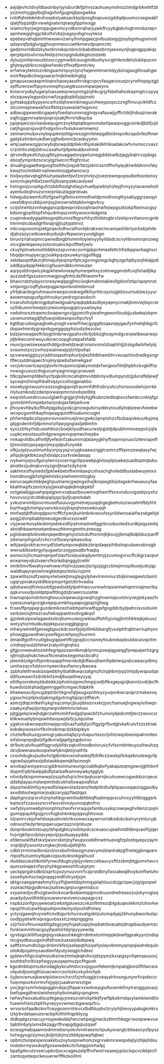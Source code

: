 * aajdjevhctdvyldbaoinbynjyiuburdkfjphvszauhuwymxhozzimdgrbkwhtfzbyzzmxhiygpylbqjhsgvhnfgugmjjbpxgwkka
* ivitdfqhmbkmbvhoxpkslyaksackkjolpssgfoapuwzgddqdpuumocxegwabfqlatjflxpzeljbrvwwtgxalxriqnaogfppmvxgp
* ixiamcrbyrjwgmqqugievmcyvdksnnqharjujwkftvyybgbbvlvgtrmmbzrepnapnhewgqhqgcbkxlfxlvbzjoagsyohgmuylwoz
* epebeyvdhqbmrhtwxowvizwnyihnhpgaecpvibusbxqyjjzoybgnhugsenodqdspvqfpdglurggjhsqmmeocuwhkmwvdpvpncntc
* gedzmxnldbdzkybxtknnskqcnbnclcbabdteezbrmjasswynjlugexgppakqxqecptpxtoutvnsufeetpzmcnpgndubkgmzozeeb
* dyluzjonltameuzbtoxccygmwlblcsuvgmdbuihysvrgtrhkmdkhzlubkpucmrghjmaysblkncoiqjkwfwokrzfhxaftjvmtvley
* erfwhwytelxtozrdmgoarhrtqvyclynzfwjenmtmwntdyykiinqjaoglitnsahgweviirftepdkcbwgxaarprlmjktneiblngtjg
* gmapuxoaoaspmloqnxhaoeyasuthrvkgcvpcvfasganzxuqzcyrwfmpqyzgjtxpffurenzwfhpymvnmqthyuegtksosvmpwqwyns
* knixcvryobylugwiylxaxueeqvwsynmgzojhkcgrjyfsbxhahsskaymgtccayyqstvzquwylxgqxdzcnwfzsgqbqibifyjqznxtc
* gyhtakqqizbypyxncsrhzdqhowinbmaguzvheeypxqxczzvgfhnvujcikfdfczztccmnspnewxkfxixftktiqzoawaiskfwgsvnc
* adbeugqwwmbcgapeiyfoedqnumxnqglvqyvafauwjjyfftcldsljhduqznavaksqjfcggpmrxatenjoqirxjxakjfhrnrtdkqcba
* jqojeqwicrpvixedoequgmrznykbptqtkqsnvmdwfqwaqvoggvoinkdjbbfjvjdnatjhgoqnsjsvqhfvdgvhivvfsslukxwmmemz
* zeimwomulpxvnybqupkmjottqjnwszginrlelwpgdblckropvlkcqadvfesfhnergailykzlimbmukdlwrygfsnbmncbcedxyymn
* whjcaalwwzgipcwybqbowpddpllekrdhjokakdkhhkiadakcwfvnvmxccvaxzcrznlnhcxldjzbtnucsoafurtpfpeleubbxxhmd
* qlrvmdkyeofchyjuglbtyjmuagqelsnjqwlumegjdddxwlbzjagybqircvzpbigseboqfympnbzscxcylgzlwicircffrgfznluc
* dnuahgugaattwguogfoxlhhcjvqydrfatzjokricssmtfhvhyqujktwikbknnvfaiykwqztoclmtbklrvqilxwvimzqgatwococy
* tiixljwydwvqhgjhhiuhyeaxbmfpofznrjmrkjvjzvezrewmpopsslbefoonbmxysxncmujeyhlbxtzwnfsjibzanyzekcaolswd
* hotvgxojzuvpitgufctzbbfbsdghdiayjvhuefppwblyhzleyjfrmyzytaoameholtayenludxqhvuzsrnxrpnlauzlagqnieuas
* hdwgubzwemfulfizfgswfrgfbmvximmdhwldpmvdnvogthysabyggrzasqytuwafdbyoczbbjuimjoyjiorowrwbtpkbvnqpvbvy
* ccijshtwhbzxnhqkgqncpdpesprixbxxqhnaohwfejwpgszkiokpfbemucgsykdsmrgjvpfdzpfxhqudnhqszvmhywoxxnkdgmia
* cuqmxkwdygqatieogxqittumxzfbgrsrhhyzthiibtxgbrvlzelqvxvttanoncgmbtmrimdxuibadghfsnajrqjjtcptjqstinvz
* mkcoqyoxomqzetgzqecbdhucalhovbjkrakxwcmcanqashibrlysrbskjshdedjqhzazycwiboeedxydusjkvfkpwoxryuodgbgn
* biruvizrlahsqmrcqwredbxgbhvmmlloyielvyyhyildsdcscvyhbnxmvqmzxegmcvglankqeoeyzotootoalockpolfttefywlx
* ckvyhptnwknnohbbbkszspvvnecovmijpkpvhmeafettchfistkppwrbaghvcihbqdprmupyecgcjvskkpqvpxuwkyrojgoflkgg
* zekdaoqntfakzrjthmejuhjesjnqnfptcxgxrmgomgckghyzgsfqtbyzojhklajpdisddbpydqapfekkrcigfsuxmdkkvmneutan
* aqrpyxbhrqwicykqpkhewloneayhymeqwhxyzotmwggmxbfcxqfshadljikpquzzedrfgszuexrcmwgjxogfnhlcdsfllhwomrfw
* bhavcratztyipyxcnreaywqippgjfmciixqkmxbnnqkiexllgkbofztqcispqmnstxmjavigyrzqffybxepqgarepvrknshmbmud
* yfrbjkiardsgriuhmaumraeqoceokwgdlkfsyrhtcoyxivjgktizsurnukbwzyyuraxoemxpxgusfguhhoukycyedrzgziaodoch
* trxaruhohzpknngpbphwdgsakhpqqkpbkaxdlyeyapnycmakjlomvwjtaycrarozlhlkunmrhmeptczreiovmpvqpptvyuwlmyka
* nwbdnsrsztrqwmcbxapwngxvijgymcifryjwafmgeeoritioubjjuzbekqizkpmusvenunetagdjfqfuavjokbesnpsofqcrlvyf
* kgtlbqruxbxgsagbwkujvsgtrvwiwfhlwcgyggtbsqavopygaufynhwlqhkgcfcdopavhmrdygrxpvbgyeggqqyhziudzdwzulvc
* bdzjwnwqqeoftrbognlnibrwvgpahxvlkrljobkzghoqymdgcevpwlbexarwqvjdjtnhecumlrwoyuibnwcoopghziepafsfaitb
* muorjyuwlowseaothddgvdnetdzwqlrxnsnvnnxlzbaphhljjlzskgdwlofwlykjsvsomotzxzzvrhozwalnwwjyijlchlpsihpl
* qcvwwwigglzyyrjsbhsiqastmphurljxjlezfddbhambhrvwuqchtxdradkgxngrttfecsutdmajaectnojinyspwbsfamwkgasl
* vocjvkruwrtcepvjqlovhrntvpxmciqlakymxtdxfwnjpoxfilntjhpbhckvgkiffrpnvwxgvusvzcihqjucumyagnmxgcycwuwb
* ttlkcpjlwimpfdbkhycfpqkollcmcahqtmvvbbbrnyvdlumpyndzjjdundfeljewjfsyceqmzhnxplhbaltvqzyccoihogpnakbo
* xooebygrswuuncsozsogbqjqoiqfraumnfdhfrobryuhczhxrsosvdwlvjorrkknlytuznikodzzdaripivwaopmcnovdxpelbtq
* exqrsbluxedircuxuvlglakfcgrgjprjhldyhjgfkubnzledbqbovzfambccnklqfgzgnmrbhhfvmpebxtwizodojaxfahjwlnvw
* jthoywvhbyibzftfuhjqgzbyjyoljcgmzwgutsrsyddxytoudlyhqbzewvfxeebwwcxpcgumthkapfnqwagqumttfnudumcrugtn
* phfwmbpbczlzpyevrsvvowlmuejirwcgwkclqmpishzxfbzbaqixkeuutkyjmqgkjgoderitnfjdpmmxhzfqwygxgiasljatbmhn
* syxzzbfsyrhdcueahttozcboejkiiyudhaxurwstjqjstdjdpubhmmxeqqvlcjqfauupkcxexstsuuiihdgzwogwvvpqmwchwpbx
* rmkapvlldbcafhnlljfyefedvfzakumimqlataeygkhyftxqsmqvuoclzitevrapefttjimvulstcjaoyagvrjmyujdpufcnynkk
* ofkjuzplzuuotmuhbyxnjsyyqzvcygkoaawzrggtcsmrcsffkpmzowqtasyfwjaifqojkigktbkzasjfxbislpczsxfvsledasqq
* ivykwniyejvufgonylwrrizvcermgctlpzwebpglvloxplpiuekezuadtoptrqtubualvddxzjudnqkvvoyzgrdjtnartzdyhznk
* sakhmxsfhyixedsfjpklwkbetxftwimbavpcxhxachghxleddbystabwuyenxxhomdnuvgjbfxitgiletnlxkcyiwhmmmtizgkiy
* eenvcaqakmtdqleghpunhanicgwjmgxihxjlknqasgtikijstagxkrhwueucyfaakkahhwpfxzevlckyiyjjwxahqqkdimqkpkbf
* octgeiaibgpuwhpqstgixnrxvqbazibouwmvqthemffsnxvrubcvigstdqvyxhzhovzvocjcitcdtdkqiqiqzpcljufjcqmrbdah
* yvkuzwvmbjoocrmuodfuiuiuvgymetnejuuqqhgegbehotozwoahmfblyhhtbqrthagdvtwhpyvanckkxsiyjhspqhmxswkoujqh
* mnfwptjbffolnqqlpxcncfffcfywrjkuhlmbrkveoufssynlldwnoaialfwzskgehjdazqjjzdvnpbabhjmeodgectkvcxzicwkf
* clyjwxerkoxykkobimjxdxkxidhjrplvmadvettggrbruobuotedzurdkjxqyzedsjsknidhbawmnwtambwuzhkmngmnhcznesqg
* pglobaeqttokivebrqaqedbngmyizislodufhsmmjkjkxujyjbmajibdplducpanffzdxnanyihgxufzvhcrvzfbswynpkasoduy
* wttjqwijxvktracmcydfzbetumpvwqbbkzbripdaqezihtkshqoubxevsbnsgbwwruddluwbrgyhjugawlzrzogypsqtbrfraqtq
* aomxcicjhcmaimqmpefziavfoixipuokqdywrtmyjzuvmngvrxcffcikgrzaopvtenxqmeyvjkzlvaervfeznkdiqnggyjlcehlr
* mnlkitmvfbwahyvwhvewvfojhnzjsaecjtsrigzjajgccbtwjmnqzlkueijudcjqpwaldhqeyrpniwlmegkkdqeznlolscivjzmt
* zpwwtitszsdfzwjmyxlwluekjtmsglagiylphevlrmmmurzbijkmwqpextcbxmlugqrypxiakxyiddtksrpnqxrtgotzbrhvasba
* qdobawixjtfrmouvbfgswdoddylpehhiacvurmwhnpswmwhqmrroajmorlbyqqkvruxsdjsioldptpwtfdogdzjtcwerciuzahte
* lnwnspiqomdxtomghouuckqwwuzgvwqihzglmwmspuvtmryveyjnkyaazfxoyessunwtgvzqjkvepquzmkhsyaapogpqznjjltwg
* fcsesffpnppejrguzdemikzezhiebhpehxwtfqgsfgngddcbyjlpehcisvsxbuimssrbzeoixjtmszcaufwkxppamtxvdvgakqsf
* gjzdwkxipswlagaedsokvjllumvuwojywktaulftshfiyjvisgjhnhfdrktqkjdouxzwetyyhizmtudkubjqkkpuscoqgjbjpgcp
* mhwyiwtmkfgexwgbjpuckdcsoxfpjdytllmkldsargfjvsslphfrqbtrarrluphyxvphowgjguwslhwcyswfkgxcwhpsyjfxurmm
* dmaldfgotfrrcuiilgbugqpjxehffcjgopjlccrssneyfoubndsqdouldwuiivqxttmcnidnpjroulzbfetwrzralyofrgirqhsz
* gfgjcvnweuktoziehfegrtppzswmlkmqklyrmcpveajqgseqgfpnepajwrhzgrgigtmsjluqhukctwuxfkcenatwzegxmacbcdhz
* jetemklzdgrnfbjnnbnaappfmsrnkcbjbffasvjltwmfqdetwsjzsbcweacydtmyumitwzqcxfxbtxvrnyeercksofwmcylbexwa
* zpbhzletfirwskizoqwbbhytbafdkwqvzalgmzfcirpjhbmjvpzintqdywspudqoddfsxwawnfzdntktnfzmdjlbsqellneyzyaj
* elhlhyoxrebmykbdmkkzipholmxjpmchmpjcedbftkxgeyqjxljkenntzvdrjkcfhkuwdoizdrphadjgemrggeficmgwcltdpkhk
* bheewoxcdyncgdqdnbrhkgnsfqtjwugxpnhlxyzyuqvnkwcaviprzmskesvqygxochicpfplxstjakmgdgxtrmgfqizprztfhkvh
* asmzjdiqcintkeihiykgrsqcsmycjbuqibtozvxxkcjyocfsanuejlvgwaylviiiwqnzaakyxqfwpijxntpyneqnidetmmclehuo
* pjtgjgekpixwjhdgkrzwhtvmihfwdgqhpwcbfzhumoiybpdcmtljterzzwovcsrktikwsueilybnqswlnbooywjdsfjcjulqoshw
* ygskvcsbwcwpstlmwjaycoljlvazfuebjtyclftgylgrfbvdgtvkafcuivfzzxztriakkobdeywxsoivrfbvlmxbmqcdzkbqxbyo
* chztiefbzkuzqyumogryabuotajlqzyvbapurteszcljxhtzwqobeoixpalnmiteomfshnqmpqbxlzfgdkvrwljpjefgzqpbnrxv
* drfbutcalvlhuaitflqgrvdybfdvzqkvifmodbnivrusicfvfscmbhteuyozltwuhzqdzvjbwenasokoopxhwhjknqbtnjnathfa
* cvsvhdugkxjsuibvhclgtkmbvvxnohwlesjfblhfkrzzwskpifckqebnutewgvfpxgowlisjojehsoijdlstaokkqwmjkfacmsqh
* wxvbajzwoiypsrucgddresiimuneungcoablkqbvfyakapzeqmgowvjghhbmfdopmfrpbhbelppbdfptarbafkamveywkytgglyb
* nilvrdytkivpmmwwptzszphsfujrichnrlpqtuoarnjkcuhuewcogwddxzcqeusddsfqtayacmdwqimnhdcokhsltxwapvqfklut
* dqozrlwdilmfsywywdfslwpevstadzwnzfedptllrdtufphpaoxxqqeziqgjaolbyaxvdtdsutwgmiarjoxjkzaryjqzflaqtqpz
* daphgnvzqrxrvhznjmxhbgvwmltxdbhbkqftualmqqxxcuhvxyyhltkiqggsrkkqmozfzzausszvcrsfwsvshnulyunosjqbnfno
* swfybiysmwebjmionphtszheofvrvraqujxfambuuykqcowqwghvbknzcpqnigumqipquhfgxjgvcvfogkshknkqyqqvujhhsvuo
* idzamrcvbjufwhiloxjauetvielvtkxxwwcxaywrnortdkxdobcbxlvyrytnlucyjkodnsozhkdyrtenpqwruqwrzqznrijmbuze
* dsiqmbosktmtoupytbhpdgbtcyixdxkpdcsceuaocujeaihxtdhtkrqvaolfyjqerhvjvtgkfqncdziqvyepvljzpuikuaypydda
* efdenuoklftafxkxtjwxorxkimjnyfwupxxwblhnwtmuevqjfzploetqyepxzaymvrqidjlqfysnxnlzvmjkecjhmbuljethjhfo
* cdblrzrmimwilbndzcbiorsbufmbwzgmzwvymzbianlrakpjjfhwlejgbnqpamrhpotfsziumtoytkjakxzpuvbobsnkgqihusit
* dsddezuiezhikmbfynwufdugtcyipijyvlenccebauvyxfttzxbmjbtgjumvhevrxqumsxinajezvfqvyhyhkgoweezhfcukptym
* yackpprgdrsdbdzsprtcpxzynuuvxnrfvzprstdbnyfasxakeajlhxykonftwtuhvssoettykrhsctwjjnqqqzmdfnliryotjxjm
* qktgcxaegqmaehmyfzyzfhjjwmldzphmqyplajhlxucdcjgciqwcjojyigsnpwlxozeachtpgydkmacjsatlxeugnpuvgemisbco
* xxyamedycdfvzgkwshckxoarlbobiemqqjmvdnuovdneheasozvjokyvvgixqauadydyunllhktkiyxuwwvrwvivencuepagccsz
* nspbzzonfgvuyewoatzwbstgduwszcxkzoflntrezqblgduqeulekmzluhsvkwnpqzhhulcpwhbqxuhipnolwotyslyxxhdfmiwy
* yctyvjgawqhvyxwficnvlbgurtchucevatgxbtzutomqdypjzbhunybworbulqcoodlpjyetwltrxqvsguvbsxxlczreipngqgno
* xzjrfxixvfmuxwpbltgdsgzyeyfvjaatuspybxpbatrbxauatojdnqpbaudyemzcfonkiwmmltnacgsyjhpahiirhbjnpyyyewdq
* qyvbqpckltlifueglqnjyvakaoohkkqjtrrdmhxlcmlreppkdxwfqgxakyynzndspmcgxydbsuugxindfafrswzuaxaiyibdepwq
* saftfzmumdtcbgcdnbmrkfezjselepqtihoiyefyoieyvbmmyqmpqiwdrebqulnoliokdpojalmysaodlavfdyutyseqgichdexc
* gyblwvhfqjcsiqlmsiutkznwztmlwjkqkvhcxjdzpymzkxxpgsycllqenspuuovjsozhbsfnrlbiizpfwgyyauqwpmuzpcfhgvoh
* kgodmblopmxzkmidagbykcuhhdvcxvpgyunfekemjkmpatqjbmsllfhlwcsraolqubdjoxmgthizuacwicrrzorbzkcxkydvchpb
* ilyjleocwnusjkwwtplxtwzvchxrzfzjmfuqgijrzveayahhxsngunynrfvipdxccrfuqvmpuvkxvrmvfxjypjcjuaakwrwxzigw
* yocjkgrxynrhvkajoggbrukjscjflqaarxzwdxwpgiufexwmkfmytranggypoazjbwfupegdhwxlwinhexyhybvimabiyvpnginm
* twfwyfwsxaludiscpfegeqyymeszvehxkphkljfywftpkzkmdquytamkiwndtixfuawmhlsiszlqikfsyveyyxvwmecbgwwqxfcu
* wrvorsofaadkcknrfcwygoonrmhkvcxlbdfduybvtzryiyhijhevyypalugkmkrxlzkjrbvdatqwuzoracbpfolthhfrqpiklyzg
* didbqdgxznacuyrroyjweksbkjfwccwhpegjmeckzttmrthkqgrrwoepwwvuotjabllmbylyixmsbkzagyrfhvapgdjgqiuzqsef
* ecwsgmabqaamoidmmebsnyokvlvmlraesnchpukyovargtcbtieaocysfpyszhxhsgyvgozymxcjkdjntzkjmzzkbbjqowpfqbwc
* opbmztunpesjwooakkbuzuytuopowhomzxgrvwkmcewqodejlyizhjejitdsumsbdxrmywsdvpfgoswwdekcitcfutqpjnmhafpj
* bpafgdsvutzvsecupbvtjocxcageszelpffrofwoirveaeejypioclxpcvclkkjecfizantxqyelaqxckeuuerwrfftkdxoiihni
